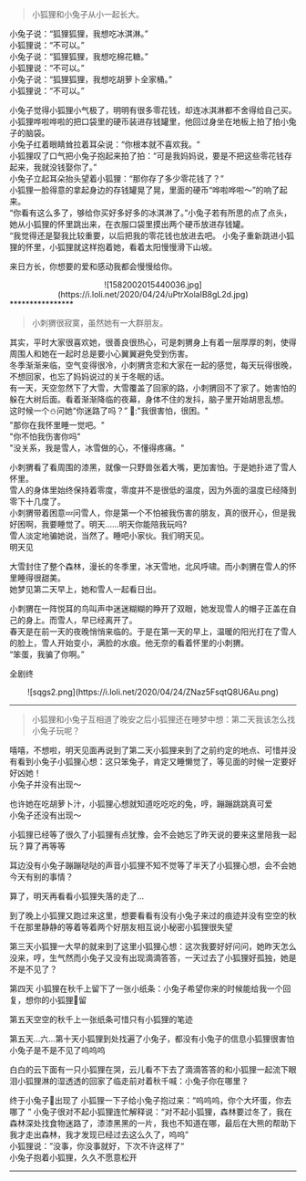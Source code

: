 >小狐狸和小兔子从小一起长大。  小兔子说：“狐狸狐狸，我想吃冰淇淋。”  小狐狸说：“不可以。”    小兔子说：“狐狸狐狸，我想吃棉花糖。”  小狐狸说：“不可以。”    小兔子说：“狐狸狐狸，我想吃胡萝卜全家桶。”  小狐狸说：“不可以。”  小兔子觉得小狐狸小气极了，明明有很多零花钱，却连冰淇淋都不舍得给自己买。  小狐狸哗啦哗啦的把口袋里的硬币装进存钱罐里，他回过身坐在地板上拍了拍小兔子的脑袋。  小兔子红着眼睛耸拉着耳朵说：“你根本就不喜欢我。“  小狐狸叹了口气把小兔子抱起来拍了拍：“可是我妈妈说，要是不把这些零花钱存起来，我就没钱娶你了。”  小兔子立起耳朵抬头望着小狐狸：“那你存了多少零花钱了？”    小狐狸一脸得意的拿起身边的存钱罐晃了晃，里面的硬币“哗啦哗啦～”的响了起来。  “你看有这么多了，够给你买好多好多的冰淇淋了。”小兔子若有所思的点了点头，她从小狐狸的怀里跳出来，在衣服口袋里摸出两个硬币放进存钱罐。  “我觉得还是娶我比较重要，以后把我的零花钱也放进去吧。小兔子重新跳进小狐狸的怀里，小狐狸就这样抱着她，看着太阳慢慢滑下山坡。  来日方长，你想要的爱和感动我都会慢慢给你。  <center>![1582002015440036.jpg](https://i.loli.net/2020/04/24/uPtrXolaIB8gL2d.jpg)</center>****************>小刺猬很寂寞，虽然她有一大群朋友。  其实，平时大家很喜欢她，很善良很热心，可是刺猬身上有着一层厚厚的刺，使得周围人和她在一起时总是要小心翼翼避免受到伤害。    冬季渐渐来临，空气变得很冷，小刺猬贪恋和大家在一起的感觉，每天玩得很晚，不想回家，也忘了妈妈说过的关于冬眠的话。  有一天，天空忽然下了大雪，大雪覆盖了回家的路，小刺猬回不了家了。她害怕的躲在大树后面。看着渐渐降临的夜幕，身体不住的发抖，脑子里开始胡思乱想。  这时候一个⛄问她“你迷路了吗？”🦔:"我很害怕，很困。"  "那你在我怀里睡一觉吧。"  "你不怕我伤害你吗"  "没关系，我是雪人，冰雪做的心，不懂得疼痛。"   小刺猬看了看周围的漆黑，就像一只野兽张着大嘴，更加害怕。于是她扑进了雪人怀里。  雪人的身体里始终保持着零度，零度并不是很低的温度，因为外面的温度已经降到零下十几度了。  小刺猬带着困意💤问雪人，你是第一个不怕被我伤害的朋友，真的很开心，但是我好困啊，我要睡觉了。明天……明天你能陪我玩吗?  雪人淡定地骗她说，当然了。睡吧小家伙。我们明天见。  明天见   大雪封住了整个森林，漫长的冬季里，冰天雪地，北风呼啸。而小刺猬在雪人的怀里睡得很甜美。  她梦见第二天早上，她和雪人一起看日出。   小刺猬在一阵悦耳的鸟叫声中迷迷糊糊的睁开了双眼，她发现雪人的帽子正盖在自己的身上。而雪人，早已经离开了。    春天是在前一天的夜晚悄悄来临的。于是在第一天的早上，温暖的阳光打在了雪人的脸上，雪人开始变小，满脸的水痕。他无奈的看着怀里的小刺猬。   “笨蛋，我骗了你啊。”  全剧终  <center>![sqgs2.png](https://i.loli.net/2020/04/24/ZNaz5FsqtQ8U6Au.png)</center>************>小狐狸和小兔子互相道了晚安之后小狐狸还在睡梦中想：第二天我该怎么找小兔子玩呢？  嘻嘻，不想啦，明天见面再说到了第二天小狐狸来到了之前约定的地点、可惜并没有看到小兔子小狐狸心想：这只笨兔子，肯定又睡懒觉了，等见面的时候一定要好好凶她！  小兔子并没有出现～  也许她在吃胡萝卜汁，小狐狸心想就知道吃吃吃的兔，哼，蹦蹦跳跳真可爱  小兔子还没有出现～   小狐狸已经等了很久了小狐狸有点犹豫，会不会她忘了昨天说的要来这里陪我一起玩？算了再等等  耳边没有小兔子蹦蹦哒哒的声音小狐狸不知不觉等了半天了小狐狸心想，会不会她今天有别的事情？算了，明天再看看小狐狸失落的走了…    到了晚上小狐狸又跑过来这里，想要看看有没有小兔子来过的痕迹并没有空空的秋千在那里静静的等着等着两个好朋友相互说小秘密小狐狸很失望  第三天小狐狸一大早的就来到了这里小狐狸心想：这次我要好好问问，她昨天怎么没来，哼，生气然而小兔子又没有出现滴滴答答，一天过去了小狐狸好孤独，她是不是不见了？  第四天 小狐狸在秋千上留下了一张小纸条：小兔子希望你来的时候能给我一个回复，想你的小狐狸🦊留  第五天空空的秋千上一张纸条可惜只有小狐狸的笔迹  第五天…六…第十天小狐狸到处找遍了小兔子，都没有小兔子的信息小狐狸很害怕小兔子是不是不见了呜呜呜    白白的云下面有一只小狐狸在哭，云儿看不下去了滴滴答答的和小狐狸一起流下眼泪小狐狸淋的湿透透的回家了临走前对着秋千喊：小兔子你在哪里？  终于小兔子🐇出现了小狐狸一下子给小兔子抱过来：“呜呜呜，你个大坏蛋，你去哪了  ”小兔子很对不起小狐狸连忙解释说：“对不起小狐狸，森林要过冬了，我在森林深处找食物迷路了，漆漆黑黑的一片，我也不知道在哪，最后在大熊的帮助下我才走出森林，我才发现已经过去这么久了，呜呜”  小狐狸说：”没事，你没事就好，下次不许这样了“  小兔子抱着小狐狸，久久不愿意松开***************************